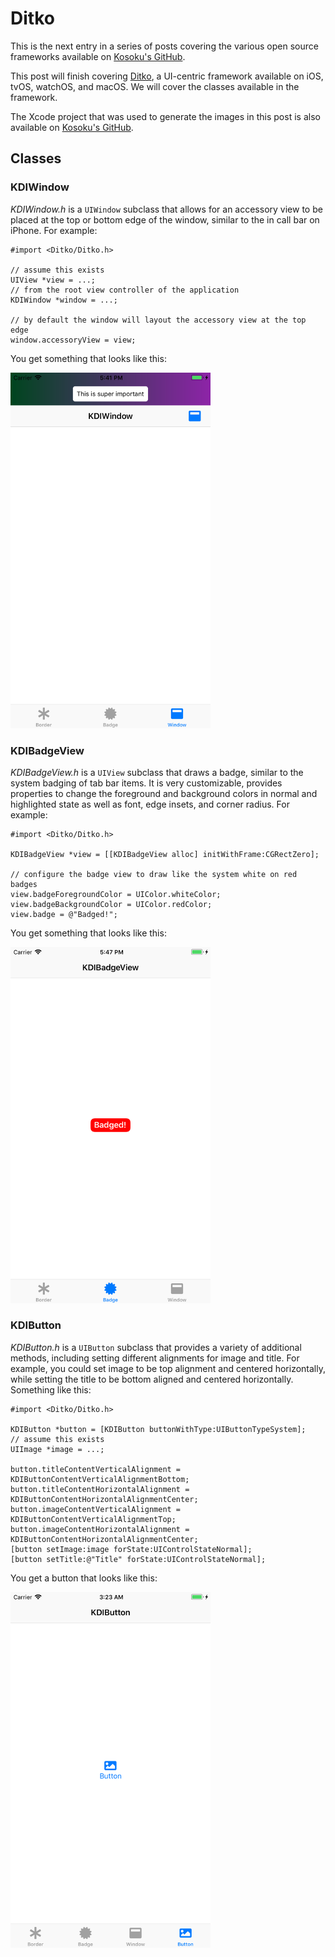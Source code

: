 # Ditko

This is the next entry in a series of posts covering the various open source frameworks available on [Kosoku's GitHub](https://github.com/Kosoku).

This post will finish covering [Ditko](https://github.com/Kosoku/Ditko), a UI-centric framework available on iOS, tvOS, watchOS, and macOS. We will cover the classes available in the framework.

The Xcode project that was used to generate the images in this post is also available on [Kosoku's GitHub](https://github.com/Kosoku/kosoku-blog-posts/tree/master/Ditko/Kosoku-Blog-Ditko).

## Classes

### KDIWindow

*KDIWindow.h* is a `UIWindow` subclass that allows for an accessory view to be placed at the top or bottom edge of the window, similar to the in call bar on iPhone. For example:

```objc
#import <Ditko/Ditko.h>

// assume this exists
UIView *view = ...;
// from the root view controller of the application
KDIWindow *window = ...;

// by default the window will layout the accessory view at the top edge
window.accessoryView = view;
```

You get something that looks like this:

<img src="KDIWindow.png" alt="KDIWindow example" style="width: 320px;"/>

### KDIBadgeView

*KDIBadgeView.h* is a `UIView` subclass that draws a badge, similar to the system badging of tab bar items. It is very customizable, provides properties to change the foreground and background colors in normal and highlighted state as well as font, edge insets, and corner radius. For example:

```objc
#import <Ditko/Ditko.h>

KDIBadgeView *view = [[KDIBadgeView alloc] initWithFrame:CGRectZero];

// configure the badge view to draw like the system white on red badges
view.badgeForegroundColor = UIColor.whiteColor;
view.badgeBackgroundColor = UIColor.redColor;
view.badge = @"Badged!";
```

You get something that looks like this:

<img src="KDIBadgeView.png" alt="KDIBadgeView example" style="width: 320px;"/>

### KDIButton

*KDIButton.h* is a `UIButton` subclass that provides a variety of additional methods, including setting different alignments for image and title. For example, you could set image to be top alignment and centered horizontally, while setting the title to be bottom aligned and centered horizontally. Something like this:

```objc
#import <Ditko/Ditko.h>

KDIButton *button = [KDIButton buttonWithType:UIButtonTypeSystem];
// assume this exists
UIImage *image = ...;

button.titleContentVerticalAlignment = KDIButtonContentVerticalAlignmentBottom;
button.titleContentHorizontalAlignment = KDIButtonContentHorizontalAlignmentCenter;
button.imageContentVerticalAlignment = KDIButtonContentVerticalAlignmentTop;
button.imageContentHorizontalAlignment = KDIButtonContentHorizontalAlignmentCenter;
[button setImage:image forState:UIControlStateNormal];
[button setTitle:@"Title" forState:UIControlStateNormal];
```

You get a button that looks like this:

<img src="KDIButton.png" alt="KDIButton example" style="width: 320px;"/>